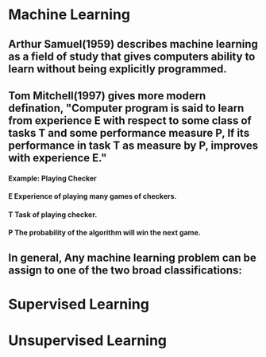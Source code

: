 # Machine Learning

## Arthur Samuel(1959) describes machine learning as a field of study that gives computers ability to learn without being explicitly programmed.
## Tom Mitchell(1997) gives more modern defination, "Computer program is said to learn from experience E with respect to some class of tasks T and some performance measure P, If its performance in task T as measure by P, improves with experience E."

#### Example: Playing Checker
#### E Experience of playing many games of checkers.
#### T Task of playing checker.
#### P The probability of the algorithm will win the next game.

## In general, Any machine learning problem can be assign to one of the two broad classifications:
# Supervised Learning
# Unsupervised Learning 
